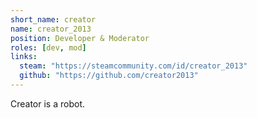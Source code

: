 ```yaml
---
short_name: creator
name: creator_2013
position: Developer & Moderator
roles: [dev, mod]
links:
  steam: "https://steamcommunity.com/id/creator_2013"
  github: "https://github.com/creator2013"
---
```

Creator is a robot.
